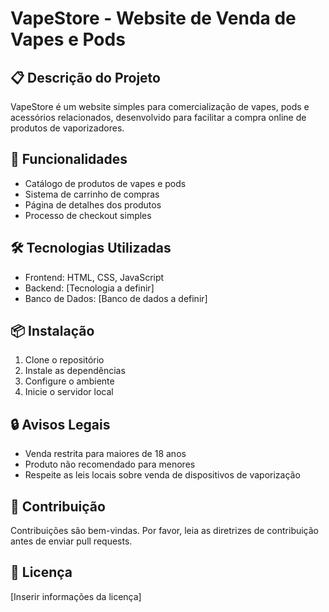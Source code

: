 # VapeStore - Website de Venda de Vapes e Pods

## 📋 Descrição do Projeto
VapeStore é um website simples para comercialização de vapes, pods e acessórios relacionados, desenvolvido para facilitar a compra online de produtos de vaporizadores.

## 🚀 Funcionalidades
- Catálogo de produtos de vapes e pods
- Sistema de carrinho de compras
- Página de detalhes dos produtos
- Processo de checkout simples

## 🛠️ Tecnologias Utilizadas
- Frontend: HTML, CSS, JavaScript
- Backend: [Tecnologia a definir]
- Banco de Dados: [Banco de dados a definir]

## 📦 Instalação
1. Clone o repositório
2. Instale as dependências
3. Configure o ambiente
4. Inicie o servidor local

## 🔒 Avisos Legais
- Venda restrita para maiores de 18 anos
- Produto não recomendado para menores
- Respeite as leis locais sobre venda de dispositivos de vaporização

## 👥 Contribuição
Contribuições são bem-vindas. Por favor, leia as diretrizes de contribuição antes de enviar pull requests.

## 📄 Licença
[Inserir informações da licença]